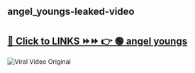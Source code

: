 
 ## angel_youngs-leaked-video 

# <h2><a href="https://clipsfans.com/angel_youngs&ref=git">🔗 Click to LINKS ⏩⏩ 👉 🟢 angel youngs </a></h2>

<a href="https://clipsfans.com/angel_youngs&ref=git" rel="nofollow" data-target="animated-image.originalLink"><img src="https://i.ibb.co.com/xMMVF88/686577567.gif" alt="Viral Video Original" style="max-width: 100%; display: inline-block;" data-target="animated-image.originalImage"></a>
